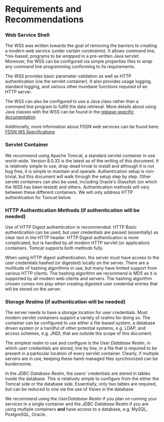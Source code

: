 # Requirements and Recommendations

### Web Service Shell

The WSS was written towards the goal of removing the barriers to
creating a modern web service (under certain constraints). It allows
command line, \*nix-based, programs to be *wrapped* in a pre-written
Java servlet. Moreover, the WSS can be configured via simple properties
files to *wrap* any command line programming conforming to its
requirements.

The WSS provides basic parameter validation as well as HTTP
authentication (via the servlet container). It also provides usage
logging, standard logging, and various other mundane functions required
of an HTTP server.

The WSS can also be configured to use a Java class rather than a command
line program to fulfill the data retrieval. More details about using
Java classes with the WSS can be found in the [release-specific
documentation](https://seiscode.iris.washington.edu/projects/webserviceshell/wiki/)

Additionally, more information about FDSN web services can be found
here: [FDSN WS
Specifications](http://www.fdsn.org/webservices/FDSN-WS-Specifications-1.1.pdf)

### Servlet Container

We recommend using Apache Tomcat, a standard servlet container in use
world-wide. Version 8.0.33 is the latest as of the writing of this
document. It is relatively simple to use, drop-dead trivial to install
and although it is not bug free, it is simple to maintain and operate.
Authentication setup is non-trivial, but this document will walk through
the setup step by step. Other servlet containers can also be used,
including Oracle's Glassfish (on which the WSS has been tested) and
others. Authentication methods will vary between these different
containers. We will only address HTTP authentication for Tomcat below.

### HTTP Authentication Methods (if authentication will be needed)

Use of HTTP Digest authentication is recommended. HTTP Basic
authentication can be used, but user credentials are passed
(essentially) as clear text in the HTTP header. HTTP Digest
authentication is more complicated, but is handled by all modern HTTP
servlet (or application) containers. Tomcat supports both methods fully.

When using HTTP digest authentication, the server must have access to
the user credentials hashed (or digested) locally on the server. There
are a multitude of hashing algorithms in use, but many have limited
support from various HTTP clients. The hashing algorithm we recommend is
MD5 as it is supported by all modern web clients and servers. The
hashing algorithm chosen comes into play when creating digested user
credential entries that will be stored on the server.

### Storage *Realms* (if authentication will be needed)

The server needs to have a storage location for user credentials. Most
modern servlet containers support a variety of *realms* for doing so.
The container can be configured to use either a file-based system, a
database driven system or a handful of other potential systems, e.g.
LDAP, and access schemes, e.g. JNDI, that are outside the scope of this
document.

The simplest realm to use and configure is the *User Database Realm*, in
which user credentials are stored, line by line, in a file that is
required to be present in a particular location of every servlet
container. Clearly, if multiple servers are in use, keeping these
hand-managed files synchronized can be burdensome.

In the *JDBC Database Realm*, the users' credentials are stored in
tables inside the database. This is relatively simple to configure from
the either the Tomcat side or the database side. Essentially, only two
tables are required, but can be reduced to one via the use of *Views* in
the database.

We recommend using the *UserDatabase Realm* if you plan on running your
services in a single container and the *JDBC Database Realm* if you are
using multiple containers **and** have access to a database, e.g. MySQL,
PostgreSQL, Oracle.
